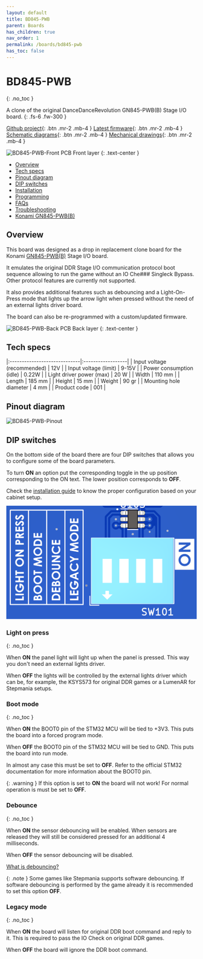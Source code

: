 ```yaml
---
layout: default
title: BD845-PWB
parent: Boards
has_children: true
nav_order: 1
permalink: /boards/bd845-pwb
has_toc: false
---
```


# BD845-PWB
{: .no_toc }

A clone of the original DanceDanceRevolution GN845-PWB(B) Stage I/O board.
{: .fs-6 .fw-300 }

[Github project]{: .btn .mr-2 .mb-4 }
[Latest firmware]{: .btn .mr-2 .mb-4 }
[Schematic diagrams]{: .btn .mr-2 .mb-4 }
[Mechanical drawings]{: .btn .mr-2 .mb-4 }

![BD845-PWB-Front](../../assets/images/bd845-pwb-front-v1.0.0.png)
PCB Front layer
{: .text-center }

- [Overview](/boards/bd845-pwb/#overview)
- [Tech specs](/boards/bd845-pwb/#tech-specs)
- [Pinout diagram](/boards/bd845-pwb/#pinout-diagram)
- [DIP switches](/boards/bd845-pwb/#dip-switches)
- [Installation](/boards/bd845-pwb/installation)
- [Programming](/boards/bd845-pwb/programming)
- [FAQs](/boards/bd845-pwb/faqs)
- [Troubleshooting](/boards/bd845-pwb/troubleshooting)
- [Konami GN845-PWB(B)](/boards/bd845-pwb/gn845-pwb)

## Overview

This board was designed as a drop in replacement clone board for the Konami [GN845-PWB(B)](/boards/bd845-pwb/gn845-pwb) Stage I/O board. 

It emulates the original DDR Stage I/O communication protocol boot sequence allowing to run the game without an IO Che### Singleck Bypass. Other protocol features are currently not supported.

It also provides additional features such as debouncing and a Light-On-Press mode that lights up the arrow light when pressed without the need of an external lights driver board.

The board can also be re-programmed with a custom/updated firmware. 

![BD845-PWB-Back](../../assets/images/bd845-pwb-back-v1.0.0.png)
PCB Back layer
{: .text-center }

## Tech specs

|:-----------------------------|:------------------|
| Input voltage (recommended)  | 12V               | 
| Input voltage (limit)        | 9-15V             |
| Power consumption (idle)     | 0.22W             |
| Light driver power (max)     | 20 W              |
| Width                        | 110 mm            |
| Length                       | 185 mm            |
| Height                       | 15 mm             |
| Weight                       | 90 gr             |
| Mounting hole diameter       | 4 mm              |
| Product code                 | 001               |

## Pinout diagram

![BD845-PWB-Pinout](../../assets/images/bd845-pwb-pinout-v1.0.0.png)

[Github project]: https://github.com/bluedot-arcade/bd845-pwb-board
[Schematic diagrams]: https://github.com/bluedot-arcade/bd845-pwb-board/blob/master/sch_bd845-pwb_v1.0.0.pdf
[Latest firmware]: https://github.com/bluedot-arcade/bd845-pwb-firmware/releases
[Mechanical drawings]: https://github.com/bluedot-arcade/bd845-pwb-board/blob/master/draw_bd845-pwb_v1.0.0.pdf

## DIP switches

On the bottom side of the board there are four DIP switches that allows you to configure some of the board parameters.

To turn **ON** an option put the corresponding toggle in the up position corresponding to the ON text. The lower position
corresponds to **OFF**.

Check the [installation guide](/boards/bd845-pwb/installation) to know the proper configuration based on your cabinet setup.

![BD845-PWB-DIP-SW](/assets/images/bd845-pwb-dip-sw-v1.0.0.png)

### Light on press
{: .no_toc }

When **ON** the panel light will light up when the panel is pressed. This way you don't need an external lights driver.

When **OFF** the lights will be controlled by the external lights driver which can be, for example, the KSYS573 for original DDR games or a LumenAR for Stepmania setups.

### Boot mode
{: .no_toc }

When **ON** the BOOT0 pin of the STM32 MCU will be tied to +3V3. This puts the board into a forced program mode.

When **OFF** the BOOT0 pin of the STM32 MCU will be tied to GND. This puts the board into run mode.

In almost any case this must be set to **OFF**. Refer to the official STM32 documentation for more information about the BOOT0 pin.

{: .warning }
If this option is set to **ON** the board will not work! For normal operation is must be set to **OFF**.

### Debounce
{: .no_toc }

When **ON** the sensor debouncing will be enabled. When sensors are released they will still be considered pressed for an additional 4 milliseconds.

When **OFF** the sensor debouncing will be disabled.

[What is debouncing?](/boards/bd845-pwb/faqs#what-is-debouncing)

{: .note }
Some games like Stepmania supports software debouncing. If software debouncing is performed by the game already it is recommended to set this option **OFF**.

### Legacy mode
{: .no_toc }

When **ON** the board will listen for original DDR boot command and reply to it. This is required to pass the IO Check on original DDR games.

When **OFF** the board will ignore the DDR boot command.